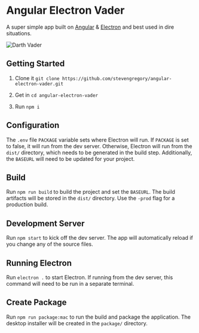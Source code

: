 # Angular Electron Vader

A super simple app built on [Angular](https://angular.io/) & [Electron](https://electron.atom.io/) and best used in dire situations.

![Darth Vader](http://i.imgur.com/Xtc42gu.png)

## Getting Started

1. Clone it `git clone https://github.com/stevengregory/angular-electron-vader.git`

1. Get in `cd angular-electron-vader`

1. Run `npm i`

## Configuration

The `.env` file `PACKAGE` variable sets where Electron will run. If `PACKAGE` is set to false, it will run from the dev server. Otherwise, Electron will run from the `dist/` directory, which needs to be generated in the build step. Additionally, the `BASEURL` will need to be updated for your project.

## Build

Run `npm run build` to build the project and set the `BASEURL`. The build artifacts will be stored in the `dist/` directory. Use the `-prod` flag for a production build.

## Development Server

Run `npm start` to kick off the dev server. The app will automatically reload if you change any of the source files.

## Running Electron

Run `electron .` to start Electron. If running from the dev server, this command will need to be run in a separate terminal.

## Create Package

Run `npm run package:mac` to run the build and package the application. The desktop installer will be created in the `package/` directory.